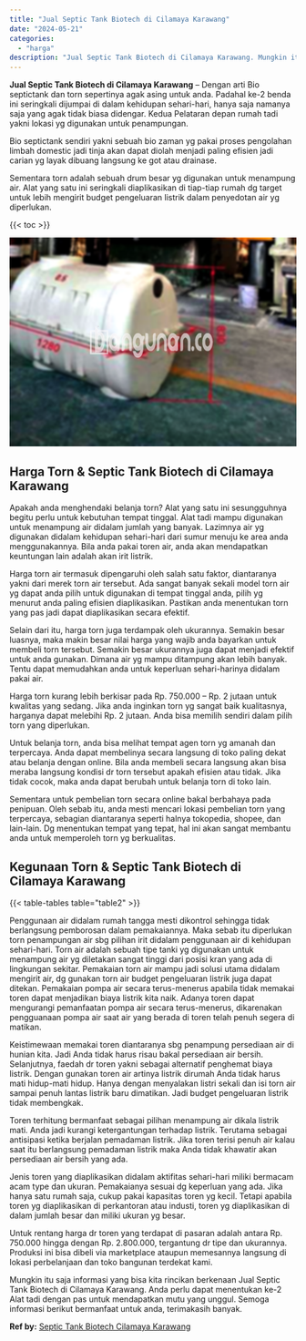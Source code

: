 ```yaml
---
title: "Jual Septic Tank Biotech di Cilamaya Karawang"
date: "2024-05-21"
categories: 
  - "harga"
description: "Jual Septic Tank Biotech di Cilamaya Karawang. Mungkin itu saja informasi yang bisa kita rincikan berkenaan Jual Septic Tank Biotech di Cilamaya Karawang. An..."
---
```


**Jual Septic Tank Biotech di Cilamaya Karawang** – Dengan arti Bio septictank dan torn sepertinya agak asing untuk anda. Padahal ke-2 benda ini seringkali dijumpai di dalam kehidupan sehari-hari, hanya saja namanya saja yang agak tidak biasa didengar. Kedua Pelataran depan rumah tadi yakni lokasi yg digunakan untuk penampungan.

Bio septictank sendiri yakni sebuah bio zaman yg pakai proses pengolahan limbah domestic jadi tinja akan dapat diolah menjadi paling efisien jadi carian yg layak dibuang langsung ke got atau drainase.

Sementara torn adalah sebuah drum besar yg digunakan untuk menampung air. Alat yang satu ini seringkali diaplikasikan di tiap-tiap rumah dg target untuk lebih mengirit budget pengeluaran listrik dalam penyedotan air yg diperlukan.

{{< toc >}}

![Jual Septic Tank Biotech di Cilamaya Karawang](/images/jual-bio-septictank-04.png)

## Harga Torn & Septic Tank Biotech di Cilamaya Karawang

Apakah anda menghendaki belanja torn? Alat yang satu ini sesungguhnya begitu perlu untuk kebutuhan tempat tinggal. Alat tadi mampu digunakan untuk menampung air didalam jumlah yang banyak. Lazimnya air yg digunakan didalam kehidupan sehari-hari dari sumur menuju ke area anda menggunakannya. Bila anda pakai toren air, anda akan mendapatkan keuntungan lain adalah akan irit listrik.

Harga torn air termasuk dipengaruhi oleh salah satu faktor, diantaranya yakni dari merek torn air tersebut. Ada sangat banyak sekali model torn air yg dapat anda pilih untuk digunakan di tempat tinggal anda, pilih yg menurut anda paling efisien diaplikasikan. Pastikan anda menentukan torn yang pas jadi dapat diaplikasikan secara efektif.

Selain dari itu, harga torn juga terdampak oleh ukurannya. Semakin besar luasnya, maka makin besar nilai harga yang wajib anda bayarkan untuk membeli torn tersebut. Semakin besar ukurannya juga dapat menjadi efektif untuk anda gunakan. Dimana air yg mampu ditampung akan lebih banyak. Tentu dapat memudahkan anda untuk keperluan sehari-harinya didalam pakai air.

Harga torn kurang lebih berkisar pada Rp. 750.000 – Rp. 2 jutaan untuk kwalitas yang sedang. Jika anda inginkan torn yg sangat baik kualitasnya, harganya dapat melebihi Rp. 2 jutaan. Anda bisa memilih sendiri dalam pilih torn yang diperlukan.

Untuk belanja torn, anda bisa melihat tempat agen torn yg amanah dan terpercaya. Anda dapat membelinya secara langsung di toko paling dekat atau belanja dengan online. Bila anda membeli secara langsung akan bisa meraba langsung kondisi dr torn tersebut apakah efisien atau tidak. Jika tidak cocok, maka anda dapat berubah untuk belanja torn di toko lain.

Sementara untuk pembelian torn secara online bakal berbahaya pada penipuan. Oleh sebab itu, anda mesti mencari lokasi pembelian torn yang terpercaya, sebagian diantaranya seperti halnya tokopedia, shopee, dan lain-lain. Dg menentukan tempat yang tepat, hal ini akan sangat membantu anda untuk memperoleh torn yg berkualitas.

## Kegunaan Torn & Septic Tank Biotech di Cilamaya Karawang

{{< table-tables table="table2" >}}

Penggunaan air didalam rumah tangga mesti dikontrol sehingga tidak berlangsung pemborosan dalam pemakaiannya. Maka sebab itu diperlukan torn penampungan air sbg pilihan irit didalam penggunaan air di kehidupan sehari-hari. Torn air adalah sebuah tipe tanki yg digunakan untuk menampung air yg diletakan sangat tinggi dari posisi kran yang ada di lingkungan sekitar. Pemakaian torn air mampu jadi solusi utama didalam mengirit air, dg gunakan torn air budget pengeluaran listrik juga dapat ditekan. Pemakaian pompa air secara terus-menerus apabila tidak memakai toren dapat menjadikan biaya listrik kita naik. Adanya toren dapat mengurangi pemanfaatan pompa air secara terus-menerus, dikarenakan pengguanaan pompa air saat air yang berada di toren telah penuh segera di matikan.

Keistimewaan memakai toren diantaranya sbg penampung persediaan air di hunian kita. Jadi Anda tidak harus risau bakal persediaan air bersih. Selanjutnya, faedah dr toren yakni sebagai alternatif penghemat biaya listrik. Dengan gunakan toren air artinya listrik dirumah Anda tidak harus mati hidup-mati hidup. Hanya dengan menyalakan listri sekali dan isi torn air sampai penuh lantas listrik baru dimatikan. Jadi budget pengeluaran listrik tidak membengkak.

Toren terhitung bermanfaat sebagai pilihan menampung air dikala listrik mati. Anda jadi kurangi ketergantungan terhadap listrik. Terutama sebagai antisipasi ketika berjalan pemadaman listrik. Jika toren terisi penuh air kalau saat itu berlangsung pemadaman listrik maka Anda tidak khawatir akan persediaan air bersih yang ada.

Jenis toren yang diaplikasikan didalam aktifitas sehari-hari miliki bermacam acam type dan ukuran. Pemakaianya sesuai dg keperluan yang ada. Jika hanya satu rumah saja, cukup pakai kapasitas toren yg kecil. Tetapi apabila toren yg diaplikasikan di perkantoran atau industi, toren yg diaplikasikan di dalam jumlah besar dan miliki ukuran yg besar.

Untuk rentang harga dr toren yang terdapat di pasaran adalah antara Rp. 750.000 hingga dengan Rp. 2.800.000, tergantung dr tipe dan ukurannya. Produksi ini bisa dibeli via marketplace ataupun memesannya langsung di lokasi perbelanjaan dan toko bangunan terdekat kami.

Mungkin itu saja informasi yang bisa kita rincikan berkenaan Jual Septic Tank Biotech di Cilamaya Karawang. Anda perlu dapat menentukan ke-2 Alat tadi dengan pas untuk mendapatkan mutu yang unggul. Semoga informasi berikut bermanfaat untuk anda, terimakasih banyak.

**Ref by:** [Septic Tank Biotech Cilamaya Karawang](https://id.wikipedia.org/wiki/Septic)
